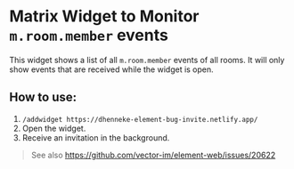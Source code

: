 # Matrix Widget to Monitor `m.room.member` events

This widget shows a list of all `m.room.member` events of all rooms.
It will only show events that are received while the widget is open.

## How to use:

1. `/addwidget https://dhenneke-element-bug-invite.netlify.app/`
2. Open the widget.
3. Receive an invitation in the background.

> See also https://github.com/vector-im/element-web/issues/20622
